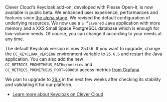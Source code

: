 
Clever Cloud's Keycloak add-on, developed with Please Open-it, is now available in public beta. We enhanced user experience, performances and features since [the alpha stage](../07-17-keycloak-public-release/). We revised the default configuration of underlying resources. We now use a `S flavored` Java application with more memory and a XXS Small Space PostgreSQL database which is enough for low-volume needs. Of course, you can change it according to your needs at any time.

The default Keycloak version is now 25.0.6. If you want to upgrade, change the `CC_KEYCLOAK_VERSION` environment variable to `25.0.6` and restart the Java application. You can also add the new `CC_METRICS_PROMETHEUS_PATH=/metrics` and `CC_METRICS_PROMETHEUS_PORT=9000`to access metrics [from Grafana](/developers/doc/metrics/#publish-your-own-metrics).

We plan to upgrade to [26.x](https://github.com/keycloak/keycloak/releases/tag/26.0.0) in the next few weeks after checking its stability and validating it for our platform.

- [Learn more about Keycloak on Clever Cloud](/developers/doc/addons/keycloak/)


